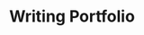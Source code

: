 ---
title: Writing Portfolio
layout: collection
permalink: /en319/
collection: en319
entries_layout: grid
classes: wide
---